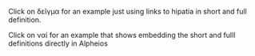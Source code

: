 <p>Click on <span lang="grc" class="alpheios-enabled">δεῖγμα</span> for an example just using links to hipatia in short and full definition.</p>
<p>Click on <span lang="grc" class="alpheios-enabled">ναί</span> for an example that shows embedding the short and fulll definitions directly in Alpheios</p>




